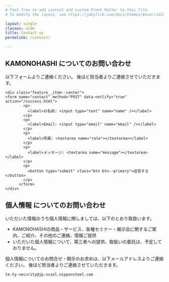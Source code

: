 ```yaml
---
# Feel free to add content and custom Front Matter to this file.
# To modify the layout, see https://jekyllrb.com/docs/themes/#overriding-theme-defaults

layout: single
classes: wide
title: Contact us
permalink: /contact/

---
```

## KAMONOHASHI についてのお問い合わせ

以下フォームよりご連絡ください。 後ほど担当者よりご連絡させていただきます。
<div class="feature__wrapper">

    <div class="feature__item--center">
    <form name="contact" method="POST" data-netlify="true" action="/success.html">
            <p>
              <label>お名前: <input type="text" name="name" /></label>   
            </p>
            <p>
              <label>Email: <input type="email" name="email" /></label>
            </p>
            <p>
              <label>所属: <textarea name="role"></textarea></label>
            </p>
            <p>
              <label>メッセージ: <textarea name="message"></textarea></label>
            </p>
            <p>
              <button type="submit" class="btn btn--primary">送信する</button>
            </p>
          </form>
    </div>
</div>

## 個人情報 についてのお問い合わせ
いただいた情報のうち個人情報に関しましては、以下のとおり取扱います。
 - KAMONOHASHIの商品・サービス、各種セミナー・展示会に関するご案内、ご紹介、その他のご連絡、情報ご提供
 - いただいた個人情報について、第三者への提供、取扱いの委託は、予定しておりません。

個人情報についてのお問合せ・開示のお求めは、以下メールアドレスよりご連絡ください。
後ほど担当者よりご連絡させていただきます。

```
te-ty-security@jp.nssol.nipponsteel.com
```